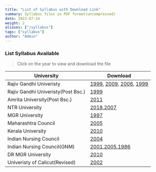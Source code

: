 ```yaml
---
title: "List of Syllabus with Download Link"
summary: Syllabus files in PDF format(uncompressed)
date: 2022-07-24
weight: 2
aliases: ["/syllabus"]
tags: ["syllabus"]
author: "Admin"
---
```


### List Syllabus Available

> Click on the year to view and download the file

| University   |  Download   |
| -----------  | ----------- |
| Rajiv Gandhi Univeristy | [1999](https://drive.google.com/file/d/1sXBPePhaDEV94A3o44X38XKnCUcVIc-r/view?usp=sharing), [2009](https://drive.google.com/file/d/1soUNrqNsnUqhp0hxtOEZpxZNzQc71HNM/view?usp=sharing), [2006](https://drive.google.com/file/d/1shiGPrJG17aqt4YlNSzVjVdyP5Njswaf/view?usp=sharing), [1999](https://drive.google.com/file/d/1sx1Wilyum8lrZDatvcWIIZ1PGPQFitbi/view?usp=sharing) |
| Rajiv Gandhi Univeristy(Post Bsc.) | [1999](https://drive.google.com/file/d/1sX2FdDqP5eTERiK0_76ospRdyQITQdBY/view?usp=sharing) |
|Amrita University(Post Bsc.)|[2011](https://drive.google.com/file/d/1sRi5Mm8P3pVzYDVXdfha129sI85UW_28/view?usp=sharing)|
|NTR University|[2018](https://drive.google.com/file/d/1sP236jhmuROivB2uFquEq1Uezeu0lh_O/view?usp=sharing),[2007](https://drive.google.com/file/d/1sLdYCX-BLsbGbVyYvR-Wrhrr-Pcedpt5/view?usp=sharing)|
|MGR University| [1997](https://drive.google.com/file/d/1sKs8xRcpY86OGKoZAdHg4UJelvVN7Xbv/view?usp=sharing) |
|Maharashtra Council|[2005](https://drive.google.com/file/d/1sIns-RheXlKhGiwOXhZUaR9z-xUZVSxK/view?usp=sharing)|
|Kerala University |[2010](https://drive.google.com/file/d/1s6kxewrHsu3Vj6m-gC5UJkgw4QWTOWqG/view?usp=sharing)|
|Indian Nursing Council|[2004](https://drive.google.com/file/d/1s516GZokocrbaAyKJ4A2zTj0ZOS9WDvC/view?usp=sharing)|
|Indian Nursing Council(GNM)|[2001](https://drive.google.com/file/d/1szgQwU_CKwRl9ZFf7QH6hIKiqocDi0he/view?usp=sharing),[2005](https://drive.google.com/file/d/1s0hCp93F31Blh3kUN3raO7FGoirTte28/view?usp=sharing),[1986](https://drive.google.com/file/d/1s-obf-zlJr7mVAEqQZTHqor_mNCJikAv/view?usp=sharing) |
|DR MGR University|[2010](https://drive.google.com/file/d/1ss-lGFS7iKtNXk0HY2rZyMtS4NnUUZRs/view?usp=sharing)|
|Univeristy of Calicut(Revised) |[2002](https://drive.google.com/file/d/1sqwbjob1LmikF1_b4ZiOiOp1WA8aOq_n/view?usp=sharing)|

